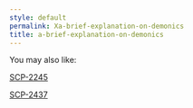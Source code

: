 ```yaml
---
style: default
permalink: Xa-brief-explanation-on-demonics
title: a-brief-explanation-on-demonics
---
```

You may also like:

[SCP-2245](http://scp-wiki.net/scp-2245)

[SCP-2437](http://scp-wiki.net/scp-2437)
